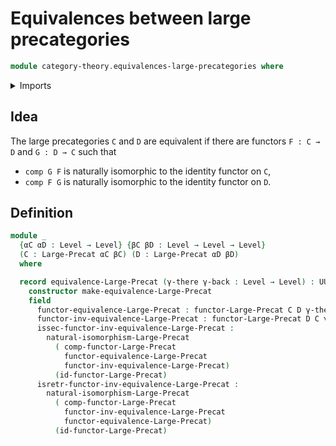 # Equivalences between large precategories

```agda
module category-theory.equivalences-large-precategories where
```

<details><summary>Imports</summary>

```agda
open import category-theory.functors-large-precategories
open import category-theory.large-precategories
open import category-theory.natural-isomorphisms-large-precategories

open import foundation.universe-levels
```

</details>

## Idea

The large precategories `C` and `D` are equivalent if there are functors
`F : C → D` and `G : D → C` such that

- `comp G F` is naturally isomorphic to the identity functor on `C`,
- `comp F G` is naturally isomorphic to the identity functor on `D`.

## Definition

```agda
module _
  {αC αD : Level → Level} {βC βD : Level → Level → Level}
  (C : Large-Precat αC βC) (D : Large-Precat αD βD)
  where

  record equivalence-Large-Precat (γ-there γ-back : Level → Level) : UUω where
    constructor make-equivalence-Large-Precat
    field
      functor-equivalence-Large-Precat : functor-Large-Precat C D γ-there
      functor-inv-equivalence-Large-Precat : functor-Large-Precat D C γ-back
      issec-functor-inv-equivalence-Large-Precat :
        natural-isomorphism-Large-Precat
          ( comp-functor-Large-Precat
            functor-equivalence-Large-Precat
            functor-inv-equivalence-Large-Precat)
          (id-functor-Large-Precat)
      isretr-functor-inv-equivalence-Large-Precat :
        natural-isomorphism-Large-Precat
          ( comp-functor-Large-Precat
            functor-inv-equivalence-Large-Precat
            functor-equivalence-Large-Precat)
          (id-functor-Large-Precat)
```
